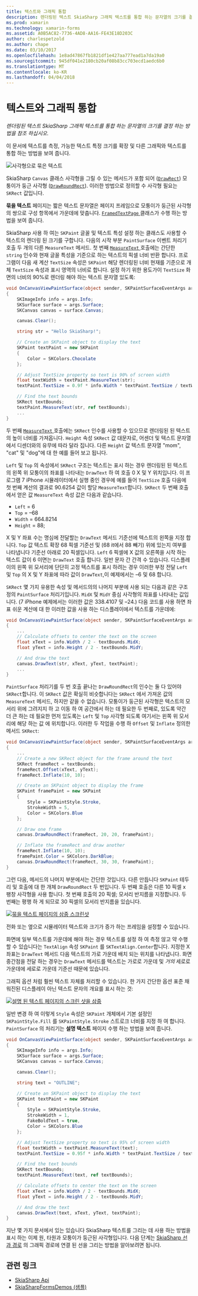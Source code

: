 ```yaml
---
title: 텍스트와 그래픽 통합
description: 렌더링된 텍스트 SkiaSharp 그래픽 텍스트를 통합 하는 문자열의 크기를 결정 하는 방법을 참조 하십시오.
ms.prod: xamarin
ms.technology: xamarin-forms
ms.assetid: A0B5AC82-7736-4AD8-AA16-FE43E18D203C
author: charlespetzold
ms.author: chape
ms.date: 03/10/2017
ms.openlocfilehash: 1e8ad47867fb1821df1e427aa777ead1a7da19a0
ms.sourcegitcommit: 945df041e2180cb20af08b83cc703ecd1aedc6b0
ms.translationtype: MT
ms.contentlocale: ko-KR
ms.lasthandoff: 04/04/2018
---
```

# <a name="integrating-text-and-graphics"></a>텍스트와 그래픽 통합

_렌더링된 텍스트 SkiaSharp 그래픽 텍스트를 통합 하는 문자열의 크기를 결정 하는 방법을 참조 하십시오._

이 문서에 텍스트를 측정, 가능한 텍스트 특정 크기를 확장 및 다른 그래픽와 텍스트를 통합 하는 방법을 보여 줍니다.

![](text-images/textandgraphicsexample.png "사각형으로 묶은 텍스트")

SkiaSharp `Canvas` 클래스 사각형을 그릴 수 있는 메서드가 포함 되어 ([`DrawRect`](https://developer.xamarin.com/api/member/SkiaSharp.SKCanvas.DrawRect/p/SkiaSharp.SKRect/SkiaSharp.SKPaint/)) 모퉁이가 둥근 사각형 ([`DrawRoundRect`](https://developer.xamarin.com/api/member/SkiaSharp.SKCanvas.DrawRoundRect/p/SkiaSharp.SKRect/System.Single/System.Single/SkiaSharp.SKPaint/)). 이러한 방법으로 정의할 수 사각형 필요는 `SKRect` 값입니다.

**묶을 텍스트** 페이지는 짧은 텍스트 문자열은 페이지 프레임으로 모퉁이가 둥근된 사각형의 쌍으로 구성 항목에서 가운데에 맞춥니다. [ `FramedTextPage` ](https://github.com/xamarin/xamarin-forms-samples/blob/master/SkiaSharpForms/SkiaSharpFormsDemos/SkiaSharpFormsDemos/SkiaSharpFormsDemos/Basics/FramedTextPage.cs) 클래스가 수행 하는 방법을 보여 줍니다.

SkiaSharp 사용 하 여는 `SKPaint` 글꼴 및 텍스트 특성 설정 하는 클래스도 사용할 수 텍스트의 렌더링 된 크기를 구합니다. 다음의 시작 부분 `PaintSurface` 이벤트 처리기 호출 두 개의 다른 `MeasureText` 메서드. 첫 번째 [ `MeasureText` ](https://developer.xamarin.com/api/member/SkiaSharp.SKPaint.MeasureText/p/System.String/) 호출에는 간단한 `string` 인수와 현재 글꼴 특성을 기준으로 하는 텍스트의 픽셀 너비 반환 합니다. 프로그램이 다음 새 계산 `TextSize` 속성은 `SKPaint` 해당 렌더링된 너비 현재를 기준으로 개체 `TextSize` 속성과 표시 영역의 너비로 합니다. 설정 하기 위한 용도가이 `TextSize` 화면의 너비의 90%로 렌더링 해야 하는 텍스트 문자열 있도록:

```csharp
void OnCanvasViewPaintSurface(object sender, SKPaintSurfaceEventArgs args)
{
    SKImageInfo info = args.Info;
    SKSurface surface = args.Surface;
    SKCanvas canvas = surface.Canvas;

    canvas.Clear();

    string str = "Hello SkiaSharp!";

    // Create an SKPaint object to display the text
    SKPaint textPaint = new SKPaint
    {
        Color = SKColors.Chocolate
    };

    // Adjust TextSize property so text is 90% of screen width
    float textWidth = textPaint.MeasureText(str);
    textPaint.TextSize = 0.9f * info.Width * textPaint.TextSize / textWidth;

    // Find the text bounds
    SKRect textBounds;
    textPaint.MeasureText(str, ref textBounds);
    ...
}
```

두 번째 [ `MeasureText` ](https://developer.xamarin.com/api/member/SkiaSharp.SKPaint.MeasureText/p/System.String/SkiaSharp.SKRect@/) 호출에는 `SKRect` 인수를 사용할 수 있으므로 렌더링된 된 텍스트의 높이 너비를 가져옵니다. `Height` 속성 `SKRect` 값 대문자로, 어센더 및 텍스트 문자열에서 디센더와의 유무에 따라 달라 집니다. 다른 `Height` 값 텍스트 문자열 "mom", "cat" 및 "dog"에 대 한 예를 들어 보고 됩니다.

`Left` 및 `Top` 의 속성에서 `SKRect` 구조는 텍스트는 표시 하는 경우 렌더링된 된 텍스트의 왼쪽 위 모퉁이의 좌표를 나타내는 `DrawText` 하 여 호출 0 X 및 Y 위치입니다. 이 프로그램 7 iPhone 시뮬레이터에서 실행 중인 경우에 예를 들어 `TextSize` 호출 다음에 첫 번째 계산의 결과로 90.6254 값이 할당 `MeasureText`합니다. `SKRect` 두 번째 호출에서 얻은 값 `MeasureText` 속성 값은 다음과 같습니다.

- `Left` = 6
- `Top` = &ndash;68
- `Width` = 664.8214
- `Height` = 88;

X 및 Y 좌표 수는 명심에 전달할는 `DrawText` 메서드 기준선에 텍스트의 왼쪽을 지정 합니다. `Top` 값 텍스트 확장 68 픽셀 기준선 및 (68 it에서 88 빼기) 위에 있는지 여부를 나타냅니다 기준선 아래로 20 픽셀입니다. `Left` 6 픽셀에 X 값의 오른쪽을 시작 하는 텍스트 값이 6 이면는 `DrawText` 호출 합니다. 일반 문자 간 간격 수 있습니다. 디스플레이의 왼쪽 위 모서리에 단단히 고정 텍스트를 표시 하려는 경우 이러한 부정 전달 `Left` 및 `Top` 의 X 및 Y 좌표에 따라 값이 `DrawText`,이 예제에서는 &ndash;6 및 68 합니다.

`SKRect` 몇 가지 유용한 속성 및 메서드의의 나머지 부분에 사용 되는 다음과 같은 구조 정의 `PaintSurface` 처리기입니다. `MidX` 및 `MidY` 중심 사각형의 좌표를 나타내는 값입니다. (7 iPhone 예제에서는 이러한 값은 338.4107 및 &ndash;24.) 다음 코드를 사용 하면 좌표 쉬운 계산에 대 한 이러한 값을 사용 하는 디스플레이에서 텍스트를 가운데에:

```csharp
void OnCanvasViewPaintSurface(object sender, SKPaintSurfaceEventArgs args)
{
    ...
    // Calculate offsets to center the text on the screen
    float xText = info.Width / 2 - textBounds.MidX;
    float yText = info.Height / 2 - textBounds.MidY;

    // And draw the text
    canvas.DrawText(str, xText, yText, textPaint);
    ...
}
```

`PaintSurface` 처리기를 두 번 호출 끝나는 `DrawRoundRect`의 인수는 둘 다 있어야 `SKRect`합니다. 이 `SKRect` 값은 확실히 비슷합니다는 `SKRect` 에서 가져온 값의 `MeasureText` 메서드, 하지만 같을 수 없습니다. 모퉁이가 둥근된 사각형은 텍스트의 모서리 위에 그려지지 하 고 이동 하 여 공간에서 하는 데 필요한 두 번째로, 있도록 약간 더 큰 하는 데 필요한 먼저 있도록는 `Left` 및 `Top` 사각형 되도록 여기서는 왼쪽 위 모서리에 해당 하는 값 에 위치합니다. 이러한 두 작업을 수행 하 `Offset` 및 `Inflate` 정의한 메서드 `SKRect`:

```csharp
void OnCanvasViewPaintSurface(object sender, SKPaintSurfaceEventArgs args)
{
    ...
    // Create a new SKRect object for the frame around the text
    SKRect frameRect = textBounds;
    frameRect.Offset(xText, yText);
    frameRect.Inflate(10, 10);

    // Create an SKPaint object to display the frame
    SKPaint framePaint = new SKPaint
    {
        Style = SKPaintStyle.Stroke,
        StrokeWidth = 5,
        Color = SKColors.Blue
    };

    // Draw one frame
    canvas.DrawRoundRect(frameRect, 20, 20, framePaint);

    // Inflate the frameRect and draw another
    frameRect.Inflate(10, 10);
    framePaint.Color = SKColors.DarkBlue;
    canvas.DrawRoundRect(frameRect, 30, 30, framePaint);
}
```

그런 다음, 메서드의 나머지 부분에서는 간단한 것입니다. 다른 만듭니다 `SKPaint` 테두리 및 호출에 대 한 개체 `DrawRoundRect` 두 번입니다. 두 번째 호출은 다른 10 픽셀 x 팽창 사각형을 사용 합니다. 첫 번째 호출의 20 픽셀; 모서리 반지름을 지정합니다. 두 번째는 평행 하 게 되므로 30 픽셀의 모서리 반지름을 있습니다.

 [![](text-images/framedtext-small.png "묶을 텍스트 페이지의 삼중 스크린샷")](text-images/framedtext-large.png#lightbox "묶을 텍스트 페이지의 삼중 스크린 샷")

전화 또는 옆으로 시뮬레이터 텍스트와 크기가 증가 하는 프레임을 설정할 수 있습니다.

화면에 일부 텍스트를 가운데에 해야 하는 경우 텍스트를 설정 하 여 측정 않고 약 수행할 수 있습니다는 `TextAlign` 속성 `SKPaint` 를 `SKTextAlign.Center`합니다. 지정한 X 좌표는 `DrawText` 메서드 다음 텍스트의 가로 가운데 배치 되는 위치를 나타냅니다. 화면 중간점을 전달 하는 경우는 `DrawText` 메서드를 텍스트는 가로로 가운데 및 *거의* 세로로 가운데에 세로로 가운데 기준선 때문에 있습니다.

그래픽 옵션 처럼 훨씬 텍스트 자체를 처리할 수 있습니다. 한 가지 간단한 옵션 표준 채워진된 디스플레이 아닌 텍스트 문자의 개요를 표시 하는 것:

[![](text-images/outlinedtext-small.png "설명 된 텍스트 페이지의 스크린 샷을 삼중")](text-images/outlinedtext-large.png#lightbox "삼중 설명 된 텍스트 페이지의 스크린 샷")

일반 변경 하 여 이렇게 `Style` 속성은 `SKPaint` 개체에서 기본 설정인 `SKPaintStyle.Fill` 를 `SKPaintStyle.Stroke` 스트로크 너비를 지정 하 여 합니다. `PaintSurface` 의 처리기는 **설명 텍스트** 페이지 수행 하는 방법을 보여 줍니다.

```csharp
void OnCanvasViewPaintSurface(object sender, SKPaintSurfaceEventArgs args)
{
    SKImageInfo info = args.Info;
    SKSurface surface = args.Surface;
    SKCanvas canvas = surface.Canvas;

    canvas.Clear();

    string text = "OUTLINE";

    // Create an SKPaint object to display the text
    SKPaint textPaint = new SKPaint
    {
        Style = SKPaintStyle.Stroke,
        StrokeWidth = 1,
        FakeBoldText = true,
        Color = SKColors.Blue
    };

    // Adjust TextSize property so text is 95% of screen width
    float textWidth = textPaint.MeasureText(text);
    textPaint.TextSize = 0.95f * info.Width * textPaint.TextSize / textWidth;

    // Find the text bounds
    SKRect textBounds;
    textPaint.MeasureText(text, ref textBounds);

    // Calculate offsets to center the text on the screen
    float xText = info.Width / 2 - textBounds.MidX;
    float yText = info.Height / 2 - textBounds.MidY;

    // And draw the text
    canvas.DrawText(text, xText, yText, textPaint);
}
```

 지난 몇 가지 문서에서 있는 있습니다 SkiaSharp 텍스트를 그리는 데 사용 하는 방법을 표시 하는 이제 원, 타원과 모퉁이가 둥근된 사각형입니다. 다음 단계는 [SkiaSharp 선과 경로](~/xamarin-forms/user-interface/graphics/skiasharp/paths/paths.md) 의 그래픽 경로에 연결 된 선을 그리는 방법을 알아보려면 됩니다.


## <a name="related-links"></a>관련 링크

- [SkiaSharp Api](https://developer.xamarin.com/api/root/SkiaSharp/)
- [SkiaSharpFormsDemos (샘플)](https://developer.xamarin.com/samples/xamarin-forms/SkiaSharpForms/Demos/)
